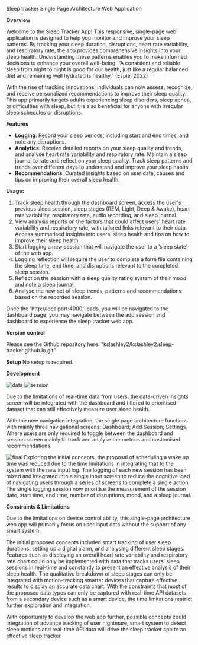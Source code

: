Sleep tracker Single Page Architecture Web Application

**Overview**

Welcome to the Sleep Tracker App! This responsive, single-page web application is designed to help you monitor and improve your sleep patterns. By tracking your sleep duration, disruptions, heart rate variability, and respiratory rate, the app provides comprehensive insights into your sleep health. Understanding these patterns enables you to make informed decisions to enhance your overall well-being. “A consistent and reliable sleep from night to night is good for our health, just like a regular balanced diet and remaining well hydrated is healthy.” (Espie, 2022) 

With the rise of tracking innovations, individuals can now assess, recognize, and receive personalized recommendations to improve their sleep quality. This app primarily targets adults experiencing sleep disorders, sleep apnea, or difficulties with sleep, but it is also beneficial for anyone with irregular sleep schedules or disruptions.

**Features**

- **Logging**: Record your sleep periods, including start and end times, and note any disruptions.
- **Analytics**: Receive detailed reports on your sleep quality and trends, and analyse heart rate variability and respiratory rate. Maintain a sleep journal to rate and reflect on your sleep quality. Track sleep patterns and trends over different days to understand and improve your sleep habits.
- **Recommendations**: Curated insights based on user data, causes and tips on improving their overall sleep health.

**Usage:**

1. Track sleep health through the dashboard screen, access the user's previous sleep session, sleep stages (REM, Light, Deep & Awake), heart rate variability, respiratory rate, audio recording, and sleep journal. 
2. View analysis reports on the factors that could affect users' heart rate variability and respiratory rate, with tailored links relevant to their data. Access summarised insights into users' sleep health and tips on how to improve their sleep health.
3. Start logging a new session that will navigate the user to a ‘sleep state’ of the web app. 
4. Logging reflection will require the user to complete a form file containing the sleep time, end time, and disruptions relevant to the completed sleep session.
5. Reflect on the session with a sleep quality rating system of their mood and note a sleep journal.
6. Analyse the new set of sleep trends, patterns and recommendations based on the recorded session. 

Once the 'http://localport:4000' loads, you will be navigated to the dashboard page, you may navigate between the add session and dashboard to experience the sleep tracker web app. 

**Version control**

Please see the Github repository here: "kslashley2/kslashley2.sleep-tracker.github.io.git"

**Setup**
No setup is required.


**Development**

![data](https://github.com/kslashley2/kslashley2.sleep-tracker.github.io/assets/142209634/ca1225f4-dcf6-45da-b706-83d3cc3ac118)
![session](https://github.com/kslashley2/kslashley2.sleep-tracker.github.io/assets/142209634/966766a4-c474-4177-8a71-a209b4da8a25)

Due to the limitations of real-time data from users, the data-driven insights screen will be integrated with the dashboard and filtered to prioritised dataset that can still effectively measure user sleep health.  

With the new navigation integration, the single page architecture functions with mainly three navigational screens: Dashboard; Add Session; Settings. Where users are only required to toggle between the dashboard and session screen mainly to track and analyse the metrics and customised recommendations. 

![final](https://github.com/kslashley2/kslashley2.sleep-tracker.github.io/assets/142209634/679e16cc-8682-4069-9a82-07187b2c8ae2)
Exploring the initial concepts, the proposal of scheduling a wake up time was reduced due to the time limitations in integrating that to the system with the new input log. The logging of each new session has been mixed and integrated into a single input screen to reduce the cognitive load of navigating users through a series of screens to complete a single action. The single logging session now prioritise the measurement of the session date, start time, end time, number of disruptions, mood, and a sleep journal. 

**Constraints & Limitations**

Due to the limitations on device control ability, this single-page architecture web app will primarily focus on user input data without the support of any smart system. 

The initial proposed concepts included smart tracking of user sleep durations, setting up a digital alarm, and analysing different sleep stages. Features such as displaying an overall heart rate variability and respiratory rate chart could only be implemented with data that tracks users' sleep sessions in real-time and constantly to present an effective analysis of their sleep health. The qualitative breakdown of sleep stages can only be integrated with motion-tracking smarter devices that capture effective results to display an accurate data chart.  With the constraints that most of the proposed data types can only be captured with real-time API datasets from a secondary device such as a smart device, the time limitations restrict further exploration and integration. 

With opportunity to develop the web app further, possible concepts could integration of advance tracking of user nightmare, smart system to detect sleep motions and real-time API data will drive the sleep tracker app to an effective sleep tracker.

